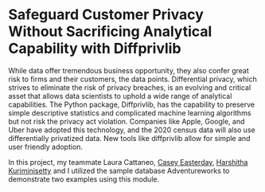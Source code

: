 # Safeguard Customer Privacy Without Sacrificing Analytical Capability with Diffprivlib

While data offer tremendous business opportunity, they also confer great risk to firms and their customers, the data points. Differential privacy, which strives to eliminate the risk of privacy breaches, is an evolving and critical asset that allows data scientists to uphold a wide range of analytical capabilities. The Python package, Diffprivlib, has the capability to preserve simple descriptive statistics and complicated machine learning algorithms but not risk the privacy act violation. Companies like Apple, Google, and Uber have adopted this technology, and the 2020 census data will also use differentially privatized data. New tools like diffprivlib allow for simple and user friendly adoption.

In this project, my teammate Laura Cattaneo, [Casey Easterday](https://www.linkedin.com/in/caeasterday/), [Harshitha Kuriminisetty](https://github.com/HarshithaKuriminisetty) and I utilized the sample database Adventureworks to demonstrate two examples using this module.
